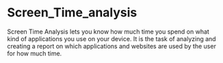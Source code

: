 # Screen_Time_analysis

Screen Time Analysis lets you know how much time you spend on what kind of applications you use on your device. It is the task of analyzing and creating a report on which applications and websites are used by the user for how much time.



